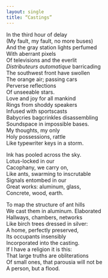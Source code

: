 ```yaml
---
layout: single
title: “Castings”
---
```


In the third hour of delay  
(My fault, my fault, no more buses)  
And the gray station lights perfumed  
With aberrant pixels  
Of televisions and the everlit  
*Distributeurs automatique* barricading  
The southwest front have swollen  
The orange air; passing cars  
Perverse reflections  
Of unseeable stars.  
Love and joy for all mankind  
Rings from shoddy speakers  
Infused with sportscasts  
Babycries bagcrinkles disassembling  
Soundspace in impossible bases.  
My thoughts, my only  
Holy possessions, rattle  
Like typewriter keys in a storm.  

Ink has pooled across the sky.  
Lotus-locked in our  
Cacophany, we carry on,  
Like ants, swarming to inscrutable  
Signals entombed in our  
Great works: aluminum, glass,  
Concrete, wood, earth.  

To map the structure of ant hills  
We cast them in aluminum. Elaborated  
Hallways, chambers, networks  
Like birch trees dressed in silver:  
A home, perfectly preserved,  
Its occupants insensibly  
Incorporated into the casting.  
If I have a religion it is this:  
That large truths are obliterations  
Of small ones, that parousia will not be  
A person, but a flood. 